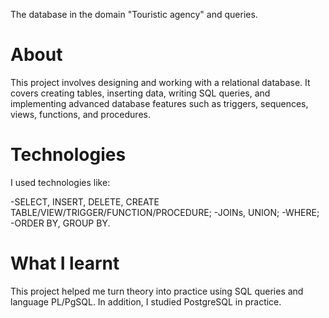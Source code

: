 The database in the domain "Touristic agency" and queries.

# About

This project involves designing and working with a relational database. It covers creating tables, inserting data, writing SQL queries, and implementing advanced database features such as triggers, sequences, views, functions, and procedures.

# Technologies

I used technologies like:

-SELECT, INSERT, DELETE, CREATE TABLE/VIEW/TRIGGER/FUNCTION/PROCEDURE;
-JOINs, UNION;
-WHERE;
-ORDER BY, GROUP BY.

# What I learnt

This project helped me turn theory into practice using SQL queries and language PL/PgSQL. In addition, I studied PostgreSQL in practice. 
